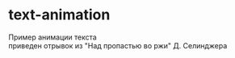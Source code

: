 # text-animation
  
Пример анимации текста  
приведен отрывок из "Над пропастью во ржи" Д. Селинджера
 